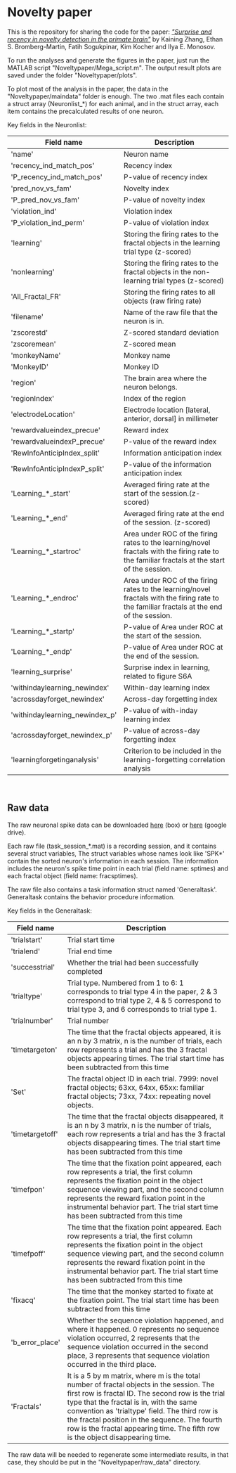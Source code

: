 # Novelty paper
This is the repository for sharing the code for the paper: [*"Surprise and recency in novelty detection in the
primate brain"*](https://www.cell.com/current-biology/pdfExtended/S0960-9822(22)00504-8) by Kaining Zhang, Ethan S. Bromberg-Martin, Fatih Sogukpinar, Kim Kocher and Ilya E. Monosov.


To run the analyses and generate the figures in the paper, just run the MATLAB script "Noveltypaper/Mega_script.m".
The output result plots are saved under the folder "Noveltypaper/plots".


To plot most of the analysis in the paper, the data in the "Noveltypaper/maindata" folder is enough. The two .mat files each contain a struct array (Neuronlist_\*) for each animal, and in the struct array, each item contains the precalculated results of one neuron.

Key fields in the Neuronlist: 

| Field name | Description |
| --- | ----------- |
|'name' | Neuron name |
|'recency_ind_match_pos' | Recency index |
|'P_recency_ind_match_pos' | P-value of recency index |
|'pred_nov_vs_fam' | Novelty index |
|'P_pred_nov_vs_fam' | P-value of novelty index |
|'violation_ind' | Violation index |
|'P_violation_ind_perm' | P-value of violation index |
|'learning' | Storing the firing rates to the fractal objects in the learning trial type (z-scored) |
|'nonlearning' | Storing the firing rates to the fractal objects in the non-learning trial types (z-scored) |
|'All_Fractal_FR' | Storing the firing rates to all objects (raw firing rate) |
|'filename' | Name of the raw file that the neuron is in. |
|'zscorestd' | Z-scored standard deviation |
|'zscoremean' | Z-scored mean |
|'monkeyName'  | Monkey name |
|'MonkeyID' | Monkey ID |
|'region'  | The brain area where the neuron belongs. |
|'regionIndex' | Index of the region |
|'electrodeLocation' | Electrode location [lateral, anterior, dorsal] in millimeter |
|'rewardvalueindex_precue' | Reward index |
|'rewardvalueindexP_precue' | P-value of the reward index |
|'RewInfoAnticipIndex_split' | Information anticipation index |
|'RewInfoAnticipIndexP_split' | P-value of the information anticipation index |
|'Learning_\*_start' | Averaged firing rate at the start of the session.(z-scored) |
|'Learning_\*_end' | Averaged firing rate at the end of the session. (z-scored) |
|'Learning_\*_startroc' | Area under ROC of the firing rates to the learning/novel fractals with the firing rate to the familiar fractals at the start of the session. |
|'Learning_\*_endroc' | Area under ROC of the firing rates to the learning/novel fractals with the firing rate to the familiar fractals at the end of the session. |
|'Learning_\*_startp' | P-value of Area under ROC at the start of the session. |
|'Learning_\*_endp' | P-value of Area under ROC at the end of the session. |
|'learning_surprise' | Surprise index in learning, related to figure S6A |
|'withindaylearning_newindex' | Within-day learning index |
|'acrossdayforget_newindex' | Across-day forgetting index |
|'withindaylearning_newindex_p' | P-value of with-inday learning index |
|'acrossdayforget_newindex_p' | P-value of across-day forgetting index |
|'learningforgetinganalysis'  | Criterion to be included in the learning-forgetting correlation analysis |

</br>

## Raw data

The raw neuronal spike data can be downloaded [here](https://wustl.box.com/s/v4x3zjvyopexyud3ghnk87apav9ma6ay) (box) or [here](https://drive.google.com/file/d/1PyV4fiRH1lJdAQwzxfYjTkuhZj_qfZv2/view?usp=sharing) (google drive).

Each raw file (task_session_\*.mat) is a recording session, and it contains several struct variables, The struct variables whose names look like 'SPK*' contain the sorted neuron's information in each session. The information includes the neuron's spike time point in each trial (field name: sptimes) and each fractal object (field name: fracsptimes). 

The raw file also contains a task information struct named 'Generaltask'. Generaltask contains the behavior procedure information.

Key fields in the Generaltask:

| Field name | Description |
| --- | ----------- |
|'trialstart' | Trial start time |
|'trialend' | Trial end time |
|'successtrial' | Whether the trial had been successfully completed |
|'trialtype' | Trial type. Numbered from 1 to 6: 1 corresponds to trial type 4 in the paper, 2 & 3 correspond to trial type 2, 4 & 5 correspond to trial type 3, and 6 corresponds to trial type 1.
|'trialnumber' | Trial number |
|'timetargeton' | The time that the fractal objects appeared, it is an n by 3 matrix, n is the number of trials,  each row represents a trial and has the 3 fractal objects appearing times. The trial start time has been subtracted from this time|
|'Set' | The fractal object ID in each trial. 7999: novel fractal objects; 63xx, 64xx, 65xx: familiar fractal objects; 73xx, 74xx: repeating novel objects. |
|'timetargetoff' | The time that the fractal objects disappeared, it is an n by 3 matrix, n is the number of trials,  each row represents a trial and has the 3 fractal objects disappearing times. The trial start time has been subtracted from this time |
|'timefpon' | The time that the fixation point appeared, each row represents a trial, the first column represents the fixation point in the object sequence viewing part, and the second column represents the reward fixation point in the instrumental behavior part. The trial start time has been subtracted from this time |
|'timefpoff' | The time that the fixation point appeared. Each row represents a trial, the first column represents the fixation point in the object sequence viewing part, and the second column represents the reward fixation point in the instrumental behavior part. The trial start time has been subtracted from this time |
|'fixacq' | The time that the monkey started to fixate at the fixation point. The trial start time has been subtracted from this time |
|'b_error_place' | Whether the sequence violation happened, and where it happened. 0 represents no sequence violation occurred, 2 represents that the sequence violation occurred in the second place, 3 represents that sequence violation occurred in the third place. |
|'Fractals' | It is a 5 by m matrix, where m is the total number of fractal objects in the session. The first row is fractal ID. The second row is the trial type that the fractal is in, with the same convention as 'trialtype' field. The third row is the fractal position in the sequence. The fourth row is the fractal appearing time. The fifth row is the object disappearing time. |


The raw data will be needed to regenerate some intermediate results, in that case, they should be put in the "Noveltypaper/raw_data" directory.


